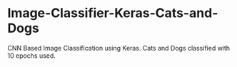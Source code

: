 # Image-Classifier-Keras-Cats-and-Dogs
CNN Based Image Classification using Keras. Cats and Dogs classified with 10 epochs used. 
